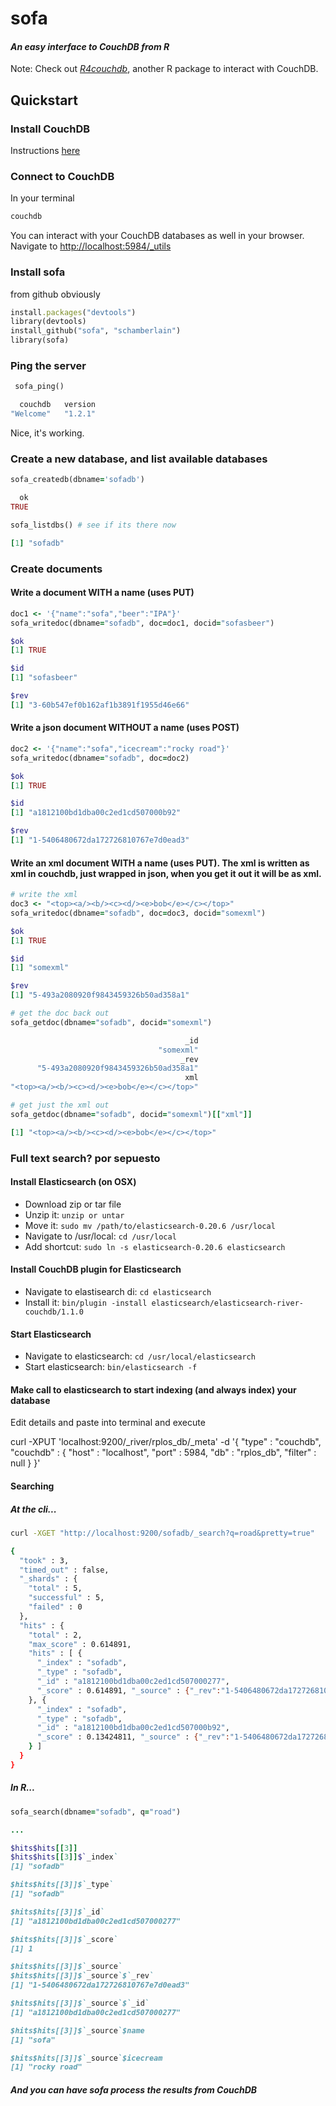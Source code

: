 sofa
=======

#### *An easy interface to CouchDB from R*

Note: Check out [*R4couchdb*](https://github.com/wactbprot/R4CouchDB), another R package to interact with CouchDB. 

## Quickstart

### Install CouchDB

Instructions [here](http://wiki.apache.org/couchdb/Installation)

### Connect to CouchDB

In your terminal 

```sh
couchdb
```

You can interact with your CouchDB databases as well in your browser. Navigate to [http://localhost:5984/_utils](http://localhost:5984/_utils)

### Install sofa

from github obviously

```ruby
install.packages("devtools")
library(devtools)
install_github("sofa", "schamberlain")
library(sofa)
```

### Ping the server

```ruby
 sofa_ping()

  couchdb   version 
"Welcome"   "1.2.1" 
```

Nice, it's working.

### Create a new database, and list available databases

```ruby
sofa_createdb(dbname='sofadb')

  ok 
TRUE 

sofa_listdbs() # see if its there now

[1] "sofadb"
```

### Create documents

#### Write a document WITH a name (uses PUT)
```ruby
doc1 <- '{"name":"sofa","beer":"IPA"}'
sofa_writedoc(dbname="sofadb", doc=doc1, docid="sofasbeer")

$ok
[1] TRUE

$id
[1] "sofasbeer"

$rev
[1] "3-60b547ef0b162af1b3891f1955d46e66"
```

#### Write a json document WITHOUT a name (uses POST)
```ruby
doc2 <- '{"name":"sofa","icecream":"rocky road"}'
sofa_writedoc(dbname="sofadb", doc=doc2)

$ok
[1] TRUE

$id
[1] "a1812100bd1dba00c2ed1cd507000b92"

$rev
[1] "1-5406480672da172726810767e7d0ead3"
```

#### Write an xml document WITH a name (uses PUT). The xml is written as xml in couchdb, just wrapped in json, when you get it out it will be as xml.

```ruby
# write the xml
doc3 <- "<top><a/><b/><c><d/><e>bob</e></c></top>"
sofa_writedoc(dbname="sofadb", doc=doc3, docid="somexml")

$ok
[1] TRUE

$id
[1] "somexml"

$rev
[1] "5-493a2080920f9843459326b50ad358a1"

# get the doc back out
sofa_getdoc(dbname="sofadb", docid="somexml")

                                       _id 
                                 "somexml" 
                                      _rev 
      "5-493a2080920f9843459326b50ad358a1" 
                                       xml 
"<top><a/><b/><c><d/><e>bob</e></c></top>" 

# get just the xml out
sofa_getdoc(dbname="sofadb", docid="somexml")[["xml"]]

[1] "<top><a/><b/><c><d/><e>bob</e></c></top>"
```


### Full text search? por sepuesto

#### Install Elasticsearch (on OSX)

+ Download zip or tar file
+ Unzip it: `unzip or untar`
+ Move it: `sudo mv /path/to/elasticsearch-0.20.6 /usr/local`
+ Navigate to /usr/local: `cd /usr/local`
+ Add shortcut: `sudo ln -s elasticsearch-0.20.6 elasticsearch`

#### Install CouchDB plugin for Elasticsearch

+ Navigate to elastisearch di: `cd elasticsearch`
+ Install it: `bin/plugin -install elasticsearch/elasticsearch-river-couchdb/1.1.0`

#### Start Elasticsearch

+ Navigate to elasticsearch: `cd /usr/local/elasticsearch`
+ Start elasticsearch: `bin/elasticsearch -f`

#### Make call to elasticsearch to start indexing (and always index) your database

Edit details and paste into terminal and execute

curl -XPUT 'localhost:9200/_river/rplos_db/_meta' -d '{
    "type" : "couchdb",
    "couchdb" : {
        "host" : "localhost",
        "port" : 5984,
        "db" : "rplos_db",
        "filter" : null
    }
}'

#### Searching

##### At the cli...

```sh
curl -XGET "http://localhost:9200/sofadb/_search?q=road&pretty=true"

{
  "took" : 3,
  "timed_out" : false,
  "_shards" : {
    "total" : 5,
    "successful" : 5,
    "failed" : 0
  },
  "hits" : {
    "total" : 2,
    "max_score" : 0.614891,
    "hits" : [ {
      "_index" : "sofadb",
      "_type" : "sofadb",
      "_id" : "a1812100bd1dba00c2ed1cd507000277",
      "_score" : 0.614891, "_source" : {"_rev":"1-5406480672da172726810767e7d0ead3","_id":"a1812100bd1dba00c2ed1cd507000277","name":"sofa","icecream":"rocky road"}
    }, {
      "_index" : "sofadb",
      "_type" : "sofadb",
      "_id" : "a1812100bd1dba00c2ed1cd507000b92",
      "_score" : 0.13424811, "_source" : {"_rev":"1-5406480672da172726810767e7d0ead3","_id":"a1812100bd1dba00c2ed1cd507000b92","name":"sofa","icecream":"rocky road"}
    } ]
  }
}
```

##### In R...

```ruby
sofa_search(dbname="sofadb", q="road")

...

$hits$hits[[3]]
$hits$hits[[3]]$`_index`
[1] "sofadb"

$hits$hits[[3]]$`_type`
[1] "sofadb"

$hits$hits[[3]]$`_id`
[1] "a1812100bd1dba00c2ed1cd507000277"

$hits$hits[[3]]$`_score`
[1] 1

$hits$hits[[3]]$`_source`
$hits$hits[[3]]$`_source`$`_rev`
[1] "1-5406480672da172726810767e7d0ead3"

$hits$hits[[3]]$`_source`$`_id`
[1] "a1812100bd1dba00c2ed1cd507000277"

$hits$hits[[3]]$`_source`$name
[1] "sofa"

$hits$hits[[3]]$`_source`$icecream
[1] "rocky road"
```

##### And you can have sofa process the results from CouchDB

```ruby

```